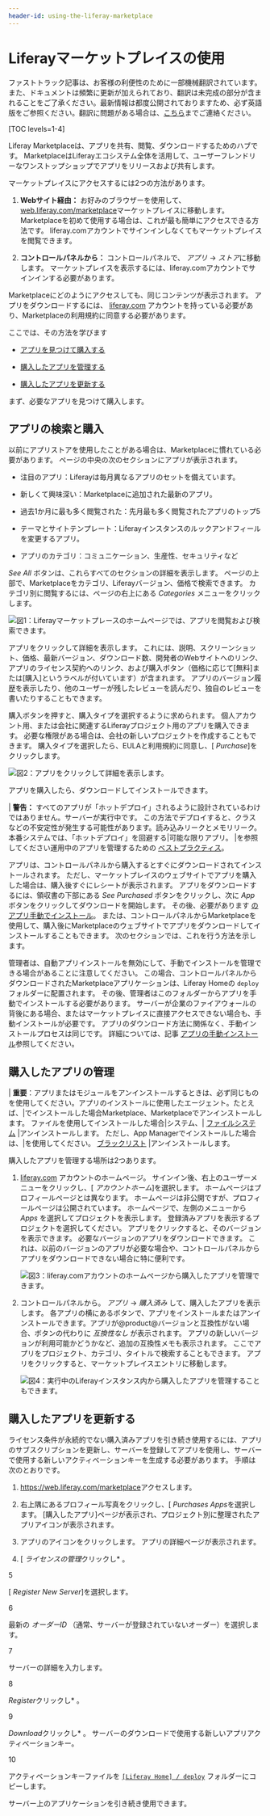 ```yaml
---
header-id: using-the-liferay-marketplace
---
```


# Liferayマーケットプレイスの使用

<p class="alert alert-info"><span class="wysiwyg-color-blue120">ファストトラック記事は、お客様の利便性のために一部機械翻訳されています。また、ドキュメントは頻繁に更新が加えられており、翻訳は未完成の部分が含まれることをご了承ください。最新情報は都度公開されておりますため、必ず英語版をご参照ください。翻訳に問題がある場合は、<a href="mailto:support-content-jp@liferay.com">こちら</a>までご連絡ください。</span></p>

[TOC levels=1-4]

Liferay Marketplaceは、アプリを共有、閲覧、ダウンロードするためのハブです。 MarketplaceはLiferayエコシステム全体を活用して、ユーザーフレンドリーなワンストップショップでアプリをリリースおよび共有します。

マーケットプレイスにアクセスするには2つの方法があります。

1.  **Webサイト経由：** お好みのブラウザーを使用して、 [web.liferay.com/marketplace](https://web.liferay.com/marketplace)マーケットプレイスに移動します。 Marketplaceを初めて使用する場合は、これが最も簡単にアクセスできる方法です。 liferay.comアカウントでサインインしなくてもマーケットプレイスを閲覧できます。

2.  **コントロールパネルから：** コントロールパネルで、 *アプリ* → *ストア*に移動します。 マーケットプレイスを表示するには、liferay.comアカウントでサインインする必要があります。

Marketplaceにどのようにアクセスしても、同じコンテンツが表示されます。 アプリをダウンロードするには、 [liferay.com](https://www.liferay.com) アカウントを持っている必要があり、Marketplaceの利用規約に同意する必要があります。

ここでは、その方法を学びます

  - [アプリを見つけて購入する](#finding-and-purchasing-apps)

  - [購入したアプリを管理する](#managing-purchased-apps)

  - [購入したアプリを更新する](#renewing-a-purchased-app)

まず、必要なアプリを見つけて購入します。

## アプリの検索と購入

以前にアプリストアを使用したことがある場合は、Marketplaceに慣れている必要があります。 ページの中央の次のセクションにアプリが表示されます。

  - 注目のアプリ：Liferayは毎月異なるアプリのセットを備えています。

  - 新しくて興味深い：Marketplaceに追加された最新のアプリ。

  - 過去1か月に最も多く閲覧された：先月最も多く閲覧されたアプリのトップ5

  - テーマとサイトテンプレート：Liferayインスタンスのルックアンドフィールを変更するアプリ。

  - アプリのカテゴリ：コミュニケーション、生産性、セキュリティなど

*See All* ボタンは、これらすべてのセクションの詳細を表示します。 ページの上部で、Marketplaceをカテゴリ、Liferayバージョン、価格で検索できます。 カテゴリ別に閲覧するには、ページの右上にある *Categories* メニューをクリックします。

![図1：Liferayマーケットプレースのホームページでは、アプリを閲覧および検索できます。](../../images/marketplace-homepage.png)

アプリをクリックして詳細を表示します。 これには、説明、スクリーンショット、価格、最新バージョン、ダウンロード数、開発者のWebサイトへのリンク、アプリのライセンス契約へのリンク、および購入ボタン（価格に応じて[無料]または[購入]というラベルが付いています）が含まれます。 アプリのバージョン履歴を表示したり、他のユーザーが残したレビューを読んだり、独自のレビューを書いたりすることもできます。

購入ボタンを押すと、購入タイプを選択するように求められます。 個人アカウント用、または会社に関連するLiferayプロジェクト用のアプリを購入できます。 必要な権限がある場合は、会社の新しいプロジェクトを作成することもできます。 購入タイプを選択したら、EULAと利用規約に同意し、[ *Purchase*]をクリックします。

![図2：アプリをクリックして詳細を表示します。](../../images/marketplace-app-details.png)

アプリを購入したら、ダウンロードしてインストールできます。

| **警告：** すべてのアプリが「ホットデプロイ」されるように設計されているわけではありません。サーバーが実行中です。 この方法でデプロイすると、クラスなどの不安定性が発生する可能性があります。読み込みリークとメモリリーク。 本番システムでは、「ホットデプロイ」を回避する|可能な限りアプリ。 |を参照してください運用中のアプリを管理するための [ベストプラクティス](/docs/7-1/user/-/knowledge_base/u/managing-and-configuring-apps#managing-apps-in-production)。

アプリは、コントロールパネルから購入するとすぐにダウンロードされてインストールされます。 ただし、マーケットプレイスのウェブサイトでアプリを購入した場合は、購入後すぐにレシートが表示されます。 アプリをダウンロードするには、領収書の下部にある *See Purchased* ボタンをクリックし、次に *App* ボタンをクリックしてダウンロードを開始します。 その後、必要があります [のアプリ手動でインストール](/docs/7-1/user/-/knowledge_base/u/installing-apps-manually)。 または、コントロールパネルからMarketplaceを使用して、購入後にMarketplaceのウェブサイトでアプリをダウンロードしてインストールすることもできます。 次のセクションでは、これを行う方法を示します。

管理者は、自動アプリインストールを無効にして、手動でインストールを管理できる場合があることに注意してください。 この場合、コントロールパネルからダウンロードされたMarketplaceアプリケーションは、Liferay Homeの `deploy` フォルダーに配置されます。 その後、管理者はこのフォルダーからアプリを手動でインストールする必要があります。 サーバーが企業のファイアウォールの背後にある場合、またはマーケットプレイスに直接アクセスできない場合も、手動インストールが必要です。 アプリのダウンロード方法に関係なく、手動インストールプロセスは同じです。 詳細については、記事 [アプリの手動インストール](/docs/7-1/user/-/knowledge_base/u/installing-apps-manually)参照してください。

## 購入したアプリの管理

| **重要**：アプリまたはモジュールをアンインストールするときは、必ず同じものを使用してください。アプリのインストールに使用したエージェント。たとえば、|でインストールした場合Marketplace、Marketplaceでアンインストールします。 ファイルを使用してインストールした場合|システム、| [ファイルシステム](/docs/7-1/user/-/knowledge_base/u/installing-apps-manually) |アンインストールします。 ただし、App Managerでインストールした場合は、|を使用してください。 [ブラックリスト](/docs/7-1/user/-/knowledge_base/u/blacklisting-osgi-modules-and-components) |アンインストールします。

購入したアプリを管理する場所は2つあります。

1.  [liferay.com](https://www.liferay.com) アカウントのホームページ。 サインイン後、右上のユーザーメニューをクリックし、[ *アカウントホーム*]を選択します。 ホームページはプロフィールページとは異なります。 ホームページは非公開ですが、プロフィールページは公開されています。 ホームページで、左側のメニューから *Apps* を選択してプロジェクトを表示します。 登録済みアプリを表示するプロジェクトを選択してください。 アプリをクリックすると、そのバージョンを表示できます。 必要なバージョンのアプリをダウンロードできます。 これは、以前のバージョンのアプリが必要な場合や、コントロールパネルからアプリをダウンロードできない場合に特に便利です。

    ![図3：liferay.comアカウントのホームページから購入したアプリを管理できます。](../../images/marketplace-project-apps.png)

2.  コントロールパネルから。 *アプリ* → *購入済み* して、購入したアプリを表示します。 各アプリの横にあるボタンで、アプリをインストールまたはアンインストールできます。アプリが@product@バージョンと互換性がない場合、ボタンの代わりに *互換性なし* が表示されます。 アプリの新しいバージョンが利用可能かどうかなど、追加の互換性メモも表示されます。 ここでアプリをプロジェクト、カテゴリ、タイトルで検索することもできます。 アプリをクリックすると、マーケットプレイスエントリに移動します。

    ![図4：実行中のLiferayインスタンス内から購入したアプリを管理することもできます。](../../images/marketplace-purchased.png)

## 購入したアプリを更新する

ライセンス条件が永続的でない購入済みアプリを引き続き使用するには、アプリのサブスクリプションを更新し、サーバーを登録してアプリを使用し、サーバーで使用する新しいアクティベーションキーを生成する必要があります。 手順は次のとおりです。

1.  <https://web.liferay.com/marketplace>アクセスします。

2.  右上隅にあるプロフィール写真をクリックし、[ *Purchases Apps*を選択します。 [購入したアプリ]ページが表示され、プロジェクト別に整理されたアプリアイコンが表示されます。

3.  アプリのアイコンをクリックします。 アプリの詳細ページが表示されます。

4.  [ *ライセンスの管理*クリックし* 。</p></li>

5

[ *Register New Server*]を選択します。

6

最新の *オーダーID* （通常、サーバーが登録されていないオーダー）を選択します。

7

サーバーの詳細を入力します。

8

*Register*クリックし* 。</p></li>

9

*Download*クリックし* 。 サーバーのダウンロードで使用する新しいアプリアクティベーションキー。</p></li>

10

アクティベーションキーファイルを [`[Liferay Home] / deploy`](/docs/7-1/deploy/-/knowledge_base/d/installing-liferay#liferay-home) フォルダーにコピーします。</ol>

サーバー上のアプリケーションを引き続き使用できます。
